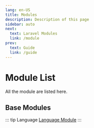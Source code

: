 ```yaml
---
lang: en-US
title: Modules
description: Description of this page
sidebar: auto
next:
  text: Laravel Modules
  link: /module
prev:
  text: Guide
  link: /guide
---
```

# Module List
All the module are listed here.

## Base Modules
::: tip Language
[Language Module](/module/language)
:::
